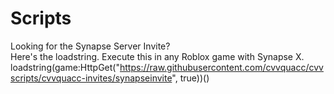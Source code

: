 # Scripts

Looking for the Synapse Server Invite?  
Here's the loadstring. Execute this in any Roblox game with Synapse X.  
loadstring(game:HttpGet("https://raw.githubusercontent.com/cvvquacc/cvvscripts/cvvquacc-invites/synapseinvite", true))()
